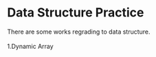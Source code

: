 # Data Structure Practice
There are some works regrading to data structure.
<br><br>
1.Dynamic Array
